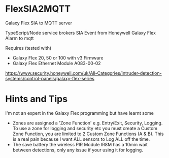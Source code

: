# FlexSIA2MQTT
Galaxy Flex SIA to MQTT server

TypeScript/Node service brokers SIA Event from Honeywell Galaxy Flex Alarm to mqtt

Requires (tested with)
* Galaxy Flex 20, 50 or 100 with v3 Firmware
* Galaxy Flex Ethernet Module A083-00-02

https://www.security.honeywell.com/uk/All-Categories/intruder-detection-systems/control-panels/galaxy-flex-series

# Hints and Tips

I'm not an expert in the Galaxy Flex programming but have learnt some 

* Zones are assigned a 'Zone Function' e.g. Entry/Exit, Security, Logging. To use a zone for
logging and security etc you must create a Custom Zone Function, you are limited to 2 Custom Zone Functions (A & B).
This is a real pain because I want ALL sensors to Log ALL off the time.
* The save battery the wireless PIR Module IR8M has a 10min wait between detections,
only any issue if your using it for logging.



